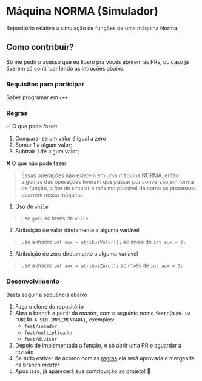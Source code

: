 # Máquina NORMA (Simulador)
Repositório relativo a simulação de funções de uma máquina Norma.

## Como contribuir?
Só me pedir o acesso que eu libero pra vocês abrirem as PRs, ou caso já tiverem só continuar lendo as intruções abaixo.

### Requisitos para participar
Saber programar em `c++`

### Regras
✅ O que pode fazer:

1. Comparar se um valor é igual a zero
2. Somar 1 a algum valor;
3. Subtrair 1 de algum valor;

❌ O que não pode fazer:
> Essas operações não existem em uma máquina NORMA, então algumas das operações tiveram que passar por conversão em forma de função, a fim de simular o máximo possível de como os processos ocorrem nessa máquina.

1. Uso de `while`
> use `goto` ao invés de `while`...
2. Atribuição de valor diretamente a alguma variável
> use a macro `int aux = atribuiValor();` ao ínvés de `int aux = X;`
3. Atribuição de zero diretamente a alguma variavel
> use a macro `int aux = atribuiZero();` ao ínvés de `int aux = 0;`

### Desenvolvimento
Basta seguir a sequência abaixo

1. Faça o clone do repositório
2. Abra a branch a partir da *master*, com o seguinte nome `feat/{NOME DA FUNÇÃO A SER IMPLEMENTADA}`, exemplos:
    * `feat/somador`
    * `feat/multiplicador`
    * `feat/divisor`
3. Depois de implementada a função, é só abrir uma PR e aguardar a revisão
4. Se tudo estiver de acordo com as [regras](#regras) ela será aprovada e mergeada na branch *master*
5. Após isso, já aparecerá sua contribuição ao projeto! 🎉
